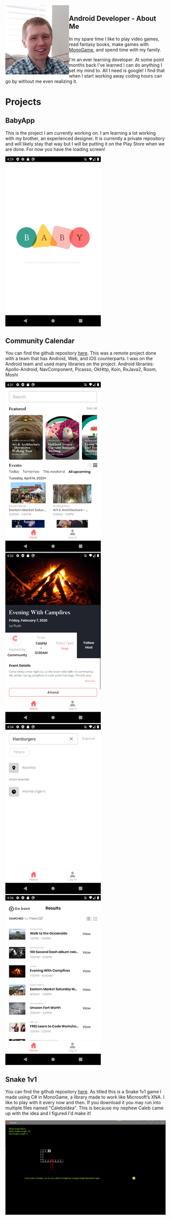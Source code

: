 <img align="left" width = "200" src="Me.png" />

## Android Developer - About Me

In my spare time I like to play video games, read fantasy books, make games with [MonoGame](https://www.monogame.net/), and spend time with my family.

I'm an ever learning developer. At some point months back I've learned I can do anything I set my mind to. All I need is google! I find that when I start working away coding hours can go by without me even realizing it.


# Projects

## BabyApp
This is the project I am currently working on. I am learning a lot working with my brother, an experienced designer. It is currently a private repository and will likely stay that way but I will be putting it on the Play Store when we are done. For now you have the loading screen!

<img src="BabyApp.png" width = "300"/>

## Community Calendar
You can find the github repository [here](https://github.com/Lambda-School-Labs/community-calendar-android). This was a remote project done with a team that has Android, Web, and iOS counterparts. I was on the Android team and used many libraries on the project.
Android libraries: Apollo-Android, NavComponent, Picasso, OkHttp, Koin, RxJava2, Room, Moshi

<img src="MainScreen.png" width = "300"/> <img src="Campfire.png" width = "300"/> <img src="Search.png" width = "300"/>
<img src="Results.png" width = "300"/>

## Snake 1v1
You can find the github repository [here](https://github.com/justinbgent/FirstGame). As titled this is a Snake 1v1 game I made using C# in MonoGame, a library made to work like Microsoft’s XNA. I like to play with it every now and then. If you download it you may run into multiple files named "CalebsIdea". This is because my nephew Caleb came up with the idea and I figured I'd make it!

<img src="Snake1v1.png" />

